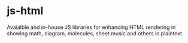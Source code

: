 # js-html
Avaialble and in-house JS libraries for enhancing HTML rendering in showing math, diagram, molecules, sheet music and others in plaintext
